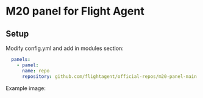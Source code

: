 # M20 panel for Flight Agent

## Setup

Modify config.yml and add in modules section:

```yaml
  panels:
    - panel:
      name: repo
      repository: github.com/flightagent/official-repos/m20-panel-main
```

Example image:
